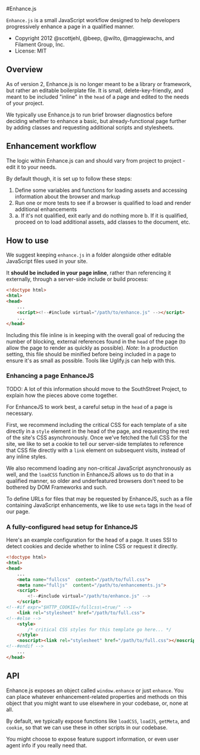 #Enhance.js

`Enhance.js` is a small JavaScript workflow designed to help developers progressively enhance a page in a qualified manner.

* Copyright 2012 @scottjehl, @beep, @wilto, @maggiewachs, and Filament Group, Inc.
* License: MIT

## Overview

As of version 2, Enhance.js is no longer meant to be a library or framework, but rather an editable boilerplate file. It is small, delete-key-friendly, and meant to be included "inline" in the `head` of a page and edited to the needs of your project.

We typically use Enhance.js to run brief browser diagnostics before deciding whether to enhance a basic, but already-functional page further by adding classes and requesting additional scripts and stylesheets.

## Enhancement workflow

The logic within Enhance.js can and should vary from project to project - edit it to your needs.

By default though, it is set up to follow these steps:

1. Define some variables and functions for loading assets and accessing information about the browser and markup
2. Run one or more tests to see if a browser is qualified to load and render additional enhancements
3.
	a. If it's not qualified, exit early and do nothing more
	b. If it is qualified, proceed on to load additional assets, add classes to the document, etc.


## How to use

We suggest keeping `enhance.js` in a folder alongside other editable JavaScript files used in your site.

It **should be included in your page inline**, rather than referencing it externally, through a server-side include or build process:

```html
<!doctype html>
<html>
<head>
	...
	<script><!--#include virtual="/path/to/enhance.js" --></script>
	...
</head>
```
Including this file inline is in keeping with the overall goal of reducing the number of blocking, external references found in the `head` of the page (to allow the page to render as quickly as possible).
*Note*: In a production setting, this file should be minified before being included in a page to ensure it's as small as possible. Tools like Uglify.js can help with this.


### Enhancing a page EnhanceJS

TODO: A lot of this information should move to the SouthStreet Project, to explain how the pieces above come together.

For EnhanceJS to work best, a careful setup in the `head` of a page is necessary.

First, we recommend including the critical CSS for each template of a site directly in a `style` element in the head of the page, and requesting the rest of the site's CSS asynchronously. Once we've fetched the full CSS for the site, we like to set a cookie to tell our server-side templates to reference that CSS file directly with a `link` element on subsequent visits, instead of any inline styles.

We also recommend loading any non-critical JavaScript asynchronously as well, and the `loadCSS` function in EnhanceJS allows us to do that in a qualified manner, so older and underfeatured browsers don't need to be bothered by DOM Frameworks and such.

To define URLs for files that may be requested by EnhanceJS, such as a file containing JavaScript enhancements, we like to use `meta` tags in the `head` of our page.

### A fully-configured `head` setup for EnhanceJS

Here's an example configuration for the head of a page. It uses SSI to detect cookies and decide whether to inline CSS or request it directly.

```html
<!doctype html>
<html>
<head>
	...
	<meta name="fullcss"  content="/path/to/full.css">
	<meta name="fulljs"  content="/path/to/enhancements.js">
	<script>
		<!--#include virtual="/path/to/enhance.js" -->
	</script>
<!--#if expr="$HTTP_COOKIE=/fullcss\=true/" -->
	<link rel="stylesheet" href="/path/to/full.css">
<!--#else -->
	<style>
		/* critical CSS styles for this template go here... */
	</style>
	<noscript><link rel="stylesheet" href="/path/to/full.css"></noscript>
<!--#endif -->
	...
</head>
```


## API

Enhance.js exposes an object called `window.enhance` or just `enhance`. You can place whatever enhancement-related properties and methods on this object that you might want to use elsewhere in your codebase, or, none at all.

By default, we typically expose functions like `loadCSS`, `loadJS`, `getMeta`, and `cookie`, so that we can use these in other scripts in our codebase.

You might choose to expose feature support information, or even user agent info if you really need that.